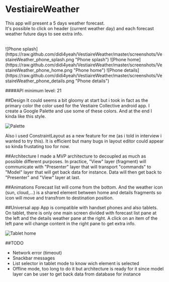 # VestiaireWeather
This app will present a 5 days weather forecast.</br>
It's possible to click on header (current weather day) and each forecast weather future days to see extra info.

</br>
![Phone splash](https://raw.github.com/didi4yeah/VestiaireWeather/master/screenshots/VestaireWeather_phone_splash.png "Phone splash")
![Phone home](https://raw.github.com/didi4yeah/VestiaireWeather/master/screenshots/VestaireWeather_phone_home.png "Phone home")
![Phone details](https://raw.github.com/didi4yeah/VestiaireWeather/master/screenshots/VestaireWeather_phone_details.png "Phone details")

####API minimum level: 21

##Design
It could seems a bit gloomy at start but i took in fact as the primary color the color used for the Vestiaire Collective android app.
I create a Google Palette and use some of these colors. And at the end I kinda like this style.

![Palette](https://raw.github.com/didi4yeah/VestiaireWeather/master/screenshots/VestaireWeather_palette.png "Palette")

Also i used ConstraintLayout as a new feature for me (as i told in interview i wanted to try this).
It is efficient but many bugs in layout editor could appear so kinda frustating too for now.

##Architecture
I made a MVP architecture to decoupled as much as possible different purposes.
In practice, "View" layer (fragment) will communicate with "Presenter" layer that will transport "commands" to "Model" layer that will get back data for instance. Data will then get back to "Presenter" and "View" layer at last.

##Animations
Forecast list will come from the bottom.
And the weather icon (sun, cloud,...) is a shared element between home and details fragments so icon will move and transfrom to destination position.

##Universal app
App is compatible with handset phones and also tablets.
On tablet, there is only one main screen divided with forecast list pane at the left and the details weather pane at the right.
A click on an item of the left pane will change content in the right pane to get extra info.

![Tablet home](https://raw.github.com/didi4yeah/VestiaireWeather/master/screenshots/VestaireWeather_tablet.png "Tablet home")

##TODO
* Network error (timeout)
* Snackbar messages
* List selector in tablet mode to know wich element is selected
* Offline mode, too long to do it but architecture is ready for it since model layer can be user to get back data from database for instance



